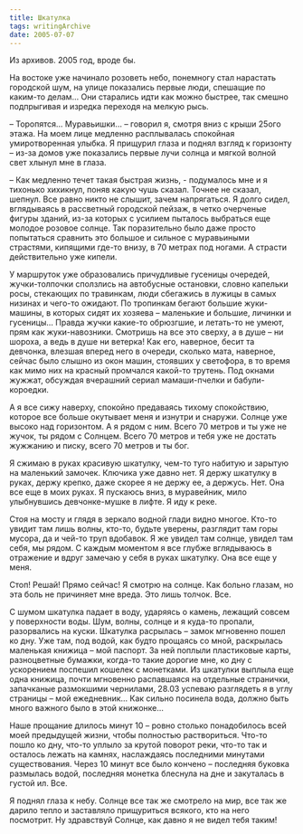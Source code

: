 ```yaml
---
title: Шкатулка
tags: writingArchive
date: 2005-07-07
---
```


Из архивов. 2005 год, вроде бы.

На востоке уже начинало розоветь небо, понемногу стал нарастать городской шум, на улице показались первые люди, спешащие по каким-то делам... Они старались идти как можно быстрее, так смешно подпрыгивая и изредка переходя на мелкую рысь.   

– Торопятся... Муравьишки... – говорил я, смотря вниз с крыши 25ого этажа. На моем лице медленно расплывалась спокойная умиротворенная улыбка. Я прищурил глаза и поднял взгляд к горизонту – из-за домов уже показались первые лучи солнца и мягкой волной свет хлынул мне в глаза.              

– Как медленно течет такая быстрая жизнь, - подумалось мне и я тихонько хихикнул, поняв какую чушь сказал. Точнее не сказал, шепнул. Все равно никто не слышит, зачем напрягаться. Я долго сидел, вглядываясь в рассветный городской пейзаж, в четко очерченые фигуры зданий, из-за которых с усилием пыталось выбраться еще молодое розовое солнце. Так поразительно было даже просто попытаться сравнить это большое и сильное с муравьиными страстями, кипящими где-то внизу, в 70 метрах под ногами. А страсти действительно уже кипели.             

У маршруток уже образовались причудливые гусеницы очередей, жучки-толпочки сползлись на автобусные остановки, словно капельки росы, стекающих по травинкам, люди сбегажись в лужицы в самых низинах и чего-то ожидают. По тропинкам бегают большие жуки-машины, в которых сидят их хозяева – маленькие и большие, личинки и гусеницы... Правда жучки какие-то обрюзгшие, и летать-то не умеют, прям как жуки-навозники. Смотришь на все это сверху, а в душе – ни шороха, а ведь в душе ни ветерка! Как его, наверное, бесит та девчонка, влезшая вперед него в очереди, сколько мата, наверное, сейчас было слышно из окон машин, стоявших у светофора, в то время как мимо них на красный промчался какой-то трутень. Под окнами жужжат, обсуждая вчерашний сериал мамаши-пчелки и бабули-короедки.             

А я все сижу наверху, спокойно предаваясь тихому спокойствию, которое все больше окутывает меня и изнутри и снаружи. Солнце уже высоко над горизонтом. А я рядом с ним. Всего 70 метров и ты уже не жучок, ты рядом с Солнцем. Всего 70 метров и тебя уже не достать жужжанию и писку, всего 70 метров и ты бог.             

Я сжимаю в руках красивую шкатулку, чем-то туго набитую и зарытую на маленький замочек. Ключика уже давно нет. Я держу шкатулку в руках, держу крепко, даже скорее я не держу ее, а держусь. Нет. Она все еще в моих руках. Я пускаюсь вниз, в муравейник, мило улыбнувшись девчонке-мушке в лифте. Я иду к реке.             

Стоя на мосту и глядя в зеркало водной глади видно многое. Кто-то увидит там лишь волны, кто-то, будьте уверены, разглядит там горы мусора, да и чей-то труп вдобавок. Я же увидел там солнце, увидел там себя, мы рядом. С каждым моментом я все глубже вглядываюсь в отражение и вдруг замечаю у себя в руках шкатулку. Она все еще у меня.             

Стоп! Решай! Прямо сейчас! Я смотрю на солнце. Как больно глазам, но эта боль не причиняет мне вреда. Это лишь толчок. Все.               

С шумом шкатулка падает в воду, ударяясь о камень, лежащий совсем у поверхности воды. Шум, волны, солнце и я куда-то пропали, разорвались на куски. Шкатулка расрылась – замок мгновенно пошел ко дну. Уже там, под водой, как будто прощаясь со мной, раскрылась маленькая книжица – мой паспорт. За ней поплыли пластиковые карты, разноцветные бумажки, когда-то такие дорогие мне, ко дну с ускорением поспешил кошелек с монетками. Из шкатулки выплыла еще одна книжица, почти мгновенно распавшаяся на отдельные странички, запачканые размокшими чернилами, 28.03 успеваю разглядеть я в углу страницы – мой ежедневник... Как сильно посинела вода, должно быть много важного было в этой книжонке...             

Наше прощание длилось минут 10 – ровно столько понадобилось всей моей предыдущей жизни, чтобы полностью раствориться. Что-то пошло ко дну, что-то уплыло за крутой поворот реки, что-то так и осталось лежать на камнях, наслаждаясь последними минутами существования. Через 10 минут все было кончено – последняя буковка размылась водой, последняя монетка блеснула на дне и закуталась в густой ил. Все.             

Я поднял глаза к небу. Солнце все так же смотрело на мир, все так же дарило тепло и заставляло прищуриться всякого, кто на него посмотрит. Ну здравствуй Солнце, как давно я не видел тебя таким! 